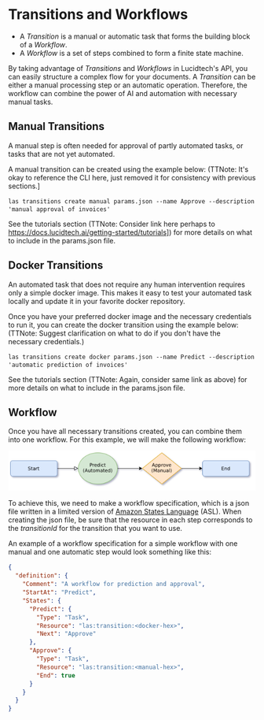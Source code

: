 # Transitions and Workflows

 - A *Transition* is a manual or automatic task that forms the building block of a *Workflow*.
 - A *Workflow* is a set of steps combined to form a finite state machine.
 
By taking advantage of *Transitions* and *Workflows* in Lucidtech's API, 
you can easily structure a complex flow for your documents.
A *Transition* can be either a manual processing step or an automatic operation. Therefore, the workflow can 
combine the power of AI and automation with necessary manual tasks.

## Manual Transitions 
A manual step is often needed for approval of partly automated tasks, 
or tasks that are not yet automated.

A manual transition can be created using the example below:
(TTNote: It's okay to reference the CLI here, just removed it for consistency with previous sections.]

```commandline
las transitions create manual params.json --name Approve --description 'manual approval of invoices'
```
See the tutorials section (TTNote: Consider link here perhaps to https://docs.lucidtech.ai/getting-started/tutorials]) for more details on what to include in the params.json file.

## Docker Transitions 
An automated task that does not require any human intervention requires only a simple docker image.
This makes it easy to test your automated task locally and update it in your favorite docker repository.

Once you have your preferred docker image and the necessary credentials to run it, you can create the docker transition using the example below:
(TTNote: Suggest clarification on what to do if you don't have the necessary credentials.) 

```commandline
las transitions create docker params.json --name Predict --description 'automatic prediction of invoices'
```

See the tutorials section (TTNote: Again, consider same link as above) for more details on what to include in the params.json file.


## Workflow
Once you have all necessary transitions created, you can combine them into one workflow. 
For this example, we will make the following workflow:

![Workflow](../.gitbook/assets/simple-workflow.png)


To achieve this, we need to make a workflow specification, which is a json file written in a limited version of 
[Amazon States Language](https://states-language.net/spec.html) (ASL). 
When creating the json file, be sure that the resource in each step corresponds to the *transitionId* for the transition that you want to use.

An example of a workflow specification for a simple workflow with one manual and one automatic step would look 
something like this:

```json
{
  "definition": {
    "Comment": "A workflow for prediction and approval", 
    "StartAt": "Predict",
    "States": {
      "Predict": {
        "Type": "Task",
        "Resource": "las:transition:<docker-hex>",
        "Next": "Approve" 
      },
      "Approve": {
        "Type": "Task",
        "Resource": "las:transition:<manual-hex>",
        "End": true
      }
    }   
  }
}
```

